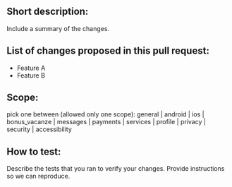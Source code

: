 ## Short description:
Include a summary of the changes.

## List of changes proposed in this pull request:
- Feature A
- Feature B

## Scope:
pick one between (allowed only one scope): general | android | ios | bonus_vacanze | messages | payments | services | profile | privacy | security | accessibility

## How to test:
Describe the tests that you ran to verify your changes. Provide instructions so we can reproduce.
